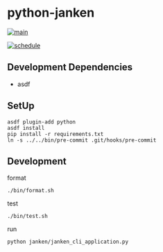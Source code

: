 # python-janken

[![main](https://github.com/os1ma/python-janken/actions/workflows/main.yaml/badge.svg)](https://github.com/os1ma/python-janken/actions/workflows/main.yaml)

[![schedule](https://github.com/os1ma/python-janken/actions/workflows/schedule.yaml/badge.svg)](https://github.com/os1ma/python-janken/actions/workflows/schedule.yaml)

## Development Dependencies

- asdf

## SetUp

```console
asdf plugin-add python
asdf install
pip install -r requirements.txt
ln -s ../../bin/pre-commit .git/hooks/pre-commit
```

## Development

format

```console
./bin/format.sh
```

test

```console
./bin/test.sh
```

run

```console
python janken/janken_cli_application.py
```
